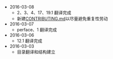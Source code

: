 + 2016-03-08
  * 2、3、4、17、19.1 翻译完成
  * 新建[CONTRIBUTING.md](CONTRIBUTING.md)以尽量避免重复性劳动
+ 2016-03-07
  * perface、1 翻译完成
+ 2016-03-06
  * 12.1 翻译完成
+ 2016-03-03
  * 目录翻译和结构建立

